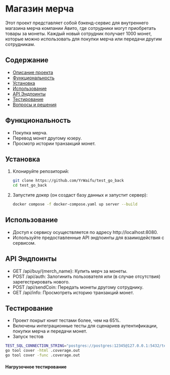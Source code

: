 # Магазин мерча

Этот проект представляет собой бэкенд-сервис для внутреннего магазина мерча компании Авито, где сотрудники могут приобретать товары за монеты. Каждый новый сотрудник получает 1000 монет, которые можно использовать для покупки мерча или передачи другим сотрудникам.

## Содержание
- [Описание проекта](#описание-проекта)
- [Функциональность](#функциональность)
- [Установка](#установка)
- [Использование](#использование)
- [API Эндпоинты](#api-эндпоинты)
- [Тестирование](#тестирование)
- [Вопросы и решения](#вопросы-и-решения)

## Функциональность
- Покупка мерча.
- Перевод монет другому юзеру.
- Просмотр истории транзакций монет.

## Установка

1. Клонируйте репозиторий:
   ```bash
   git clone https://github.com/YrWaifu/test_go_back
   cd test_go_back
   ```

2. Запустите докер (он создаст базу данных и запустит сервер):
   ```bash
   docker compose -f docker-compose.yaml up server --build
   ```

## Использование

* Доступ к сервису осуществляется по адресу http://localhost:8080.
* Используйте предоставленные API эндпоинты для взаимодействия с сервисом.

## API Эндпоинты
* GET /api/buy/{merch_name}: Купить мерч за монеты. 
* POST /api/auth: Залогинить пользователя или (в случае отсутствия) зарегестрировать нового.
* POST /api/sendCoin: Передать монеты другому сотруднику.
* GET /api/info: Просмотреть историю транзакций монет.

## Тестирование

* Проект покрыт юнит тестами более, чем на 65%.
* Включены интеграционные тесты для сценариев аутентификации, покупки мерча и передачи монет.
* Запуск тестов 
```bash
TEST_SQL_CONNECTION_STRING="postgres://postgres:12345@127.0.0.1:5432/test?sslmode=disable" go test ./...
go tool cover -html .coverage.out 
go tool cover -func .coverage.out 
```
#### Нагрузочное тестирование